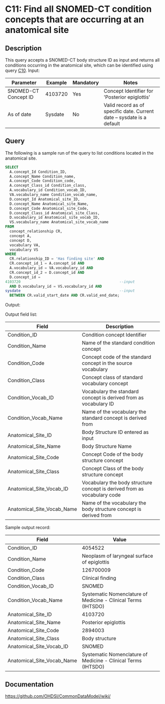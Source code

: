 <!---
Group:condition
Name:C11 Find all SNOMED-CT condition concepts that are occurring at an anatomical site
Author:Patrick Ryan
CDM Version: 5.0
-->

# C11: Find all SNOMED-CT condition concepts that are occurring at an anatomical site

## Description
This query accepts a SNOMED-CT body structure ID as input and returns all conditions occurring in the anatomical site, which can be identified using query  [C10](http://vocabqueries.omop.org/condition-queries/c10). Input:

|  Parameter |  Example |  Mandatory |  Notes |
| --- | --- | --- | --- |
|  SNOMED-CT Concept ID |  4103720 |  Yes | Concept Identifier for 'Posterior epiglottis' |
|  As of date |  Sysdate |  No | Valid record as of specific date. Current date – sysdate is a default |

## Query
The following is a sample run of the query to list conditions located in the anatomical site.

```sql
SELECT
  A.concept_Id Condition_ID,
  A.concept_Name Condition_name,
  A.concept_Code Condition_code,
  A.concept_Class_id Condition_class,
  A.vocabulary_id Condition_vocab_ID,
  VA.vocabulary_name Condition_vocab_name,
  D.concept_Id Anatomical_site_ID,
  D.concept_Name Anatomical_site_Name,
  D.concept_Code Anatomical_site_Code,
  D.concept_Class_id Anatomical_site_Class,
  D.vocabulary_id Anatomical_site_vocab_ID,
  VS.vocabulary_name Anatomical_site_vocab_name
FROM
  concept_relationship CR,
  concept A,
  concept D,
  vocabulary VA,
  vocabulary VS
WHERE
  CR.relationship_ID = 'Has finding site' AND
  CR.concept_id_1 = A.concept_id AND
  A.vocabulary_id = VA.vocabulary_id AND
  CR.concept_id_2 = D.concept_id AND
  D.concept_id =
4103720                                             --input
  AND D.vocabulary_id = VS.vocabulary_id AND
sysdate                                             --input
  BETWEEN CR.valid_start_date AND CR.valid_end_date;
```

 Output: 

 Output field list:

|  Field |  Description |
| --- | --- |
|  Condition_ID |  Condition concept Identifier |
|  Condition_Name |  Name of the standard condition concept |
|  Condition_Code |  Concept code of the standard concept in the source vocabulary |
|  Condition_Class |  Concept class of standard vocabulary concept |
|  Condition_Vocab_ID |  Vocabulary the standard concept is derived from as vocabulary ID |
|  Condition_Vocab_Name |  Name of the vocabulary the standard concept is derived from |
|  Anatomical_Site_ID |  Body Structure ID entered as input |
|  Anatomical_Site_Name |  Body Structure Name |
|  Anatomical_Site_Code |  Concept Code of the body structure concept |
|  Anatomical_Site_Class |  Concept Class of the body structure concept |
|  Anatomical_Site_Vocab_ID |  Vocabulary the body structure concept is derived from as vocabulary code |
|  Anatomical_Site_Vocab_Name |  Name of the vocabulary the body structure concept is derived from |

 Sample output record:

|  Field |  Value |
| --- | --- |
|  Condition_ID |  4054522 |
|  Condition_Name |  Neoplasm of laryngeal surface of epiglottis |
|  Condition_Code |  126700009 |
|  Condition_Class |  Clinical finding |
|  Condition_Vocab_ID |  SNOMED |
|  Condition_Vocab_Name |  Systematic Nomenclature of Medicine - Clinical Terms (IHTSDO) |
|  Anatomical_Site_ID |  4103720 |
|  Anatomical_Site_Name |  Posterior epiglottis |
|  Anatomical_Site_Code |  2894003 |
|  Anatomical_Site_Class |  Body structure |
|  Anatomical_Site_Vocab_ID |  SNOMED |
|  Anatomical_Site_Vocab_Name |  Systematic Nomenclature of Medicine - Clinical Terms (IHTSDO) |
## Documentation
https://github.com/OHDSI/CommonDataModel/wiki/
